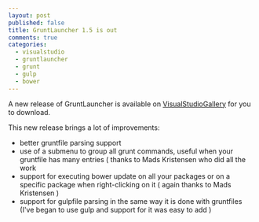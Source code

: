 ```yaml
---
layout: post
published: false
title: GruntLauncher 1.5 is out
comments: true
categories: 
  - visualstudio
  - gruntlauncher
  - grunt
  - gulp
  - bower
---
```


A new release of GruntLauncher is available on [VisualStudioGallery](http://visualstudiogallery.msdn.microsoft.com/dcbc5325-79ef-4b72-960e-0a51ee33a0ff) for you to download.

This new release brings a lot of improvements: 

 - better gruntfile parsing support
 - use of a submenu to group all grunt commands, useful when your gruntfile has many entries ( thanks to Mads Kristensen who did all the work 
 - support for executing bower update on all your packages or on a specific package when right-clicking on it ( again thanks to Mads Kristensen )
 - support for gulpfile parsing in the same way it is done with gruntfiles (I've began to use gulp and support for it was easy to add )
